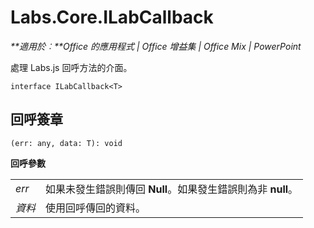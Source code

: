 
# Labs.Core.ILabCallback

 _**適用於︰**Office 的應用程式 | Office 增益集 | Office Mix | PowerPoint_

處理 Labs.js 回呼方法的介面。

```
interface ILabCallback<T>
```


## 回呼簽章

 `(err: any, data: T): void`

 **回呼參數**


|||
|:-----|:-----|
| _err_|如果未發生錯誤則傳回 **Null**。如果發生錯誤則為非 **null**。|
| _資料_|使用回呼傳回的資料。|
